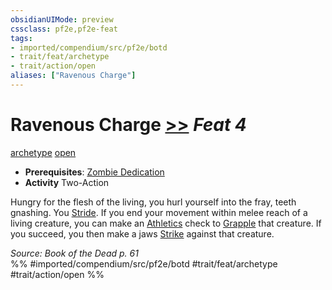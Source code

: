 ```yaml
---
obsidianUIMode: preview
cssclass: pf2e,pf2e-feat
tags:
- imported/compendium/src/pf2e/botd
- trait/feat/archetype
- trait/action/open
aliases: ["Ravenous Charge"]
---
```

# Ravenous Charge  [>>](chapter-9-playing-the-game.md#Actions "Two-Action") *Feat 4*  
[archetype](archetype.md)  [open](open.md)  

- **Prerequisites**: [Zombie Dedication](zombie-dedication-botd.md)
- **Activity** Two-Action

Hungry for the flesh of the living, you hurl yourself into the fray, teeth gnashing. You [Stride](stride.md). If you end your movement within melee reach of a living creature, you can make an [Athletics](../skills.md#Athletics) check to [Grapple](rules/actions/grapple.md) that creature. If you succeed, you then make a jaws [Strike](strike.md) against that creature.

*Source: Book of the Dead p. 61*  
%% #imported/compendium/src/pf2e/botd #trait/feat/archetype #trait/action/open %%